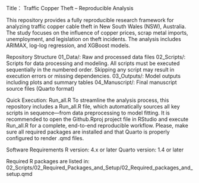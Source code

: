 Title： Traffic Copper Theft – Reproducible Analysis

This repository provides a fully reproducible research framework for analyzing traffic copper cable theft in New South Wales (NSW), Australia. The study focuses on the influence of copper prices, scrap metal imports, unemployment, and legislation on theft incidents. The analysis includes ARIMAX, log-log regression, and XGBoost models.

Repository Structure
01_Data/: Raw and processed data files
02_Scripts/: Scripts for data processing and modeling. All scripts must be executed sequentially in the numbered order. Skipping any script may result in execution errors or missing dependencies.
03_Outputs/: Model outputs including plots and summary tables
04_Manuscript/: Final manuscript source files (Quarto format)

Quick Execution: Run_all.R
To streamline the analysis process, this repository includes a Run_all.R file, which automatically sources all key scripts in sequence—from data preprocessing to model fitting. It is recommended to open the Github.Rproj project file in RStudio and execute Run_all.R for a complete, end-to-end reproducible workflow. Please, make sure all required packages are installed and that Quarto is properly configured to render .qmd files.

Software Requirements
R version: 4.x or later
Quarto version: 1.4 or later

Required R packages are listed in:
02_Scripts/02_Required_Packages_and_Setup/02_Required_packages_and_setup.qmd
